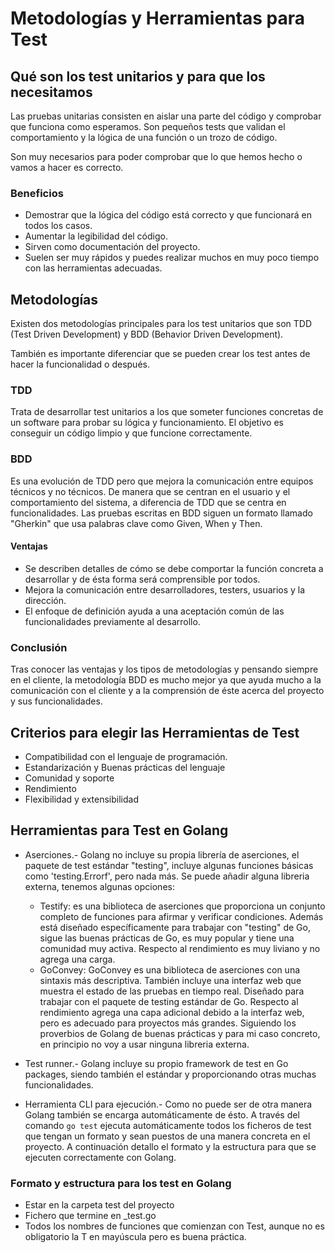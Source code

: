 # Metodologías y Herramientas para Test

## Qué son los test unitarios y para que los necesitamos
Las pruebas unitarias consisten en aislar una parte del código y comprobar que funciona como esperamos. Son pequeños tests que validan el comportamiento y la lógica de una función o un trozo de código.

Son muy necesarios para poder comprobar que lo que hemos hecho o vamos a hacer es correcto.

### Beneficios
- Demostrar que la lógica del código está correcto y que funcionará en todos los casos.
- Aumentar la legibilidad del código.
- Sirven como documentación del proyecto.
- Suelen ser muy rápidos y puedes realizar muchos en muy poco tiempo con las herramientas adecuadas.

## Metodologías
Existen dos metodologías principales para los test unitarios que son TDD (Test Driven Development) y BDD (Behavior Driven Development).

También es importante diferenciar que se pueden crear los test antes de hacer la funcionalidad o después.

### TDD
Trata de desarrollar test unitarios a los que someter funciones concretas de un software para probar su lógica y funcionamiento. El objetivo es conseguir un código limpio y que funcione correctamente.

### BDD
Es una evolución de TDD pero que mejora la comunicación entre equipos técnicos y no técnicos. De manera que se centran en el usuario y el comportamiento del sistema, a diferencia de TDD que se centra en funcionalidades. Las pruebas escritas en BDD siguen un formato llamado "Gherkin" que usa palabras clave como Given, When y Then.

#### Ventajas
- Se describen detalles de cómo se debe comportar la función concreta a desarrollar y de ésta forma será comprensible por todos.
- Mejora la comunicación entre desarrolladores, testers, usuarios y la dirección.
- El enfoque de definición ayuda a una aceptación común de las funcionalidades previamente al desarrollo.

### Conclusión
Tras conocer las ventajas y los tipos de metodologías y pensando siempre en el cliente, la metodología BDD es mucho mejor ya que ayuda mucho a la comunicación con el cliente y a la comprensión de éste acerca del proyecto y sus funcionalidades.

## Criterios para elegir las Herramientas de Test
- Compatibilidad con el lenguaje de programación.
- Estandarización y Buenas prácticas del lenguaje
- Comunidad y soporte
- Rendimiento
- Flexibilidad y extensibilidad

## Herramientas para Test en Golang

- Aserciones.- Golang no incluye su propia librería de aserciones, el paquete de test estándar "testing", incluye algunas funciones básicas como 'testing.Errorf', pero nada más. 
Se puede añadir alguna libreria externa, tenemos algunas opciones:
    - Testify: es una biblioteca de aserciones que proporciona un conjunto completo de funciones para afirmar y verificar condiciones. Además está diseñado específicamente para trabajar con "testing" de Go, sigue las buenas prácticas de Go, es muy popular y tiene una comunidad muy activa. Respecto al rendimiento es muy liviano y no agrega una carga.
    - GoConvey: GoConvey es una biblioteca de aserciones con una sintaxis más descriptiva. También incluye una interfaz web que muestra el estado de las pruebas en tiempo real. Diseñado para trabajar con el paquete de testing estándar de Go. Respecto al rendimiento agrega una capa adicional debido a la interfaz web, pero es adecuado para proyectos más grandes.
Siguiendo los proverbios de Golang de buenas prácticas y para mi caso concreto, en principio no voy a usar ninguna libreria externa.

- Test runner.- Golang incluye su propio framework de test en Go packages, siendo también el estándar y proporcionando otras muchas funcionalidades.

- Herramienta CLI para ejecución.- Como no puede ser de otra manera Golang también se encarga automáticamente de ésto. A través del comando ```go test``` ejecuta automáticamente todos los ficheros de test que tengan un formato y sean puestos de una manera concreta en el proyecto. A continuación detallo el formato y la estructura para que se ejecuten correctamente con Golang.

### Formato y estructura para los test en Golang
- Estar en la carpeta test del proyecto
- Fichero que termine en _test.go
- Todos los nombres de funciones que comienzan con Test, aunque no es obligatorio la T en mayúscula pero es buena práctica.

